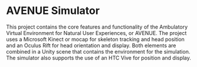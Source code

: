 # AVENUE Simulator
This project contains the core features and functionality of the Ambulatory Virtual Environment for Natural User Experiences, or AVENUE. The project uses a Microsoft Kinect or mocap for skeleton tracking and head position and an Oculus Rift for head orientation and display. Both elements are combined in a Unity scene that contains the environment for the simulation. The simulator also supports the use of an HTC Vive for position and display.
